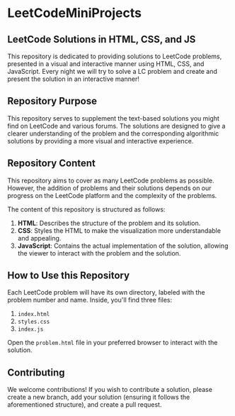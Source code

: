 # LeetCodeMiniProjects

## LeetCode Solutions in HTML, CSS, and JS
This repository is dedicated to providing solutions to LeetCode problems, presented in a visual and interactive manner using HTML, CSS, and JavaScript. Every night we will try to solve a LC problem and create and present the solution in an interactive manner!

## Repository Purpose

This repository serves to supplement the text-based solutions you might find on LeetCode and various forums. The solutions are designed to give a clearer understanding of the problem and the corresponding algorithmic solutions by providing a more visual and interactive experience.

## Repository Content

This repository aims to cover as many LeetCode problems as possible. However, the addition of problems and their solutions depends on our progress on the LeetCode platform and the complexity of the problems.

The content of this repository is structured as follows:

1. **HTML**: Describes the structure of the problem and its solution.
2. **CSS**: Styles the HTML to make the visualization more understandable and appealing.
3. **JavaScript**: Contains the actual implementation of the solution, allowing the viewer to interact with the problem and the solution.

## How to Use this Repository

Each LeetCode problem will have its own directory, labeled with the problem number and name. Inside, you'll find three files:

1. `index.html`
2. `styles.css`
3. `index.js`

Open the `problem.html` file in your preferred browser to interact with the solution.

## Contributing

We welcome contributions! If you wish to contribute a solution, please create a new branch, add your solution (ensuring it follows the aforementioned structure), and create a pull request.

